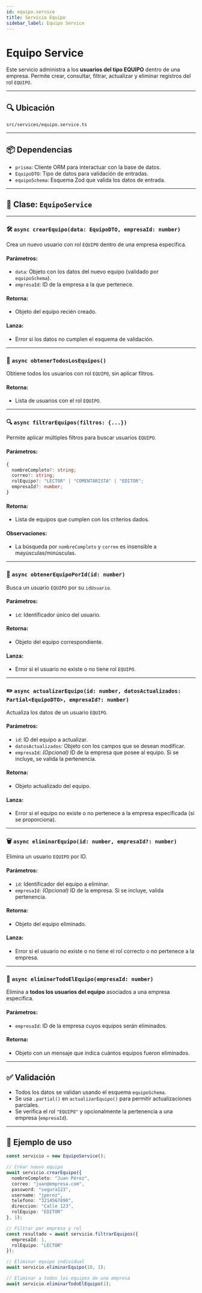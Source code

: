 ```yaml
---
id: equipo.service
title: Servicio Equipo
sidebar_label: Equipo Service
---
```


# Equipo Service

Este servicio administra a los **usuarios del tipo EQUIPO** dentro de una empresa. Permite crear, consultar, filtrar, actualizar y eliminar registros del rol `EQUIPO`.

---

## 🔍 Ubicación

`src/services/equipo.service.ts`

---

## 📦 Dependencias

* `prisma`: Cliente ORM para interactuar con la base de datos.
* `EquipoDTO`: Tipo de datos para validación de entradas.
* `equipoSchema`: Esquema Zod que valida los datos de entrada.

---

## 🧩 Clase: `EquipoService`

---

### 🛠️ `async crearEquipo(data: EquipoDTO, empresaId: number)`

Crea un nuevo usuario con rol `EQUIPO` dentro de una empresa específica.

#### Parámetros:

* `data`: Objeto con los datos del nuevo equipo (validado por `equipoSchema`).
* `empresaId`: ID de la empresa a la que pertenece.

#### Retorna:

* Objeto del equipo recién creado.

#### Lanza:

* Error si los datos no cumplen el esquema de validación.

---

### 📄 `async obtenerTodosLosEquipos()`

Obtiene todos los usuarios con rol `EQUIPO`, sin aplicar filtros.

#### Retorna:

* Lista de usuarios con el rol `EQUIPO`.

---

### 🔍 `async filtrarEquipos(filtros: {...})`

Permite aplicar múltiples filtros para buscar usuarios `EQUIPO`.

#### Parámetros:

```ts
{
  nombreCompleto?: string;
  correo?: string;
  rolEquipo?: "LECTOR" | "COMENTARISTA" | "EDITOR";
  empresaId?: number;
}
````

#### Retorna:

* Lista de equipos que cumplen con los criterios dados.

#### Observaciones:

* La búsqueda por `nombreCompleto` y `correo` es insensible a mayúsculas/minúsculas.

---

### 🔎 `async obtenerEquipoPorId(id: number)`

Busca un usuario `EQUIPO` por su `idUsuario`.

#### Parámetros:

* `id`: Identificador único del usuario.

#### Retorna:

* Objeto del equipo correspondiente.

#### Lanza:

* Error si el usuario no existe o no tiene rol `EQUIPO`.

---

### ✏️ `async actualizarEquipo(id: number, datosActualizados: Partial<EquipoDTO>, empresaId?: number)`

Actualiza los datos de un usuario `EQUIPO`.

#### Parámetros:

* `id`: ID del equipo a actualizar.
* `datosActualizados`: Objeto con los campos que se desean modificar.
* `empresaId`: *(Opcional)* ID de la empresa que posee al equipo. Si se incluye, se valida la pertenencia.

#### Retorna:

* Objeto actualizado del equipo.

#### Lanza:

* Error si el equipo no existe o no pertenece a la empresa especificada (si se proporciona).

---

### 🗑️ `async eliminarEquipo(id: number, empresaId?: number)`

Elimina un usuario `EQUIPO` por ID.

#### Parámetros:

* `id`: Identificador del equipo a eliminar.
* `empresaId`: *(Opcional)* ID de la empresa. Si se incluye, valida pertenencia.

#### Retorna:

* Objeto del equipo eliminado.

#### Lanza:

* Error si el usuario no existe o no tiene el rol correcto o no pertenece a la empresa.

---

### 🧨 `async eliminarTodoElEquipo(empresaId: number)`

Elimina a **todos los usuarios del equipo** asociados a una empresa específica.

#### Parámetros:

* `empresaId`: ID de la empresa cuyos equipos serán eliminados.

#### Retorna:

* Objeto con un mensaje que indica cuántos equipos fueron eliminados.

---

## ✅ Validación

* Todos los datos se validan usando el esquema `equipoSchema`.
* Se usa `.partial()` en `actualizarEquipo()` para permitir actualizaciones parciales.
* Se verifica el rol `"EQUIPO"` y opcionalmente la pertenencia a una empresa (`empresaId`).

---

## 🧪 Ejemplo de uso

```ts
const servicio = new EquipoService();

// Crear nuevo equipo
await servicio.crearEquipo({
  nombreCompleto: "Juan Pérez",
  correo: "juan@empresa.com",
  password: "segura123",
  username: "jperez",
  telefono: "3214567890",
  direccion: "Calle 123",
  rolEquipo: "EDITOR"
}, 1);

// Filtrar por empresa y rol
const resultado = await servicio.filtrarEquipos({
  empresaId: 1,
  rolEquipo: "LECTOR"
});

// Eliminar equipo individual
await servicio.eliminarEquipo(10, 1);

// Eliminar a todos los equipos de una empresa
await servicio.eliminarTodoElEquipo(1);
```
